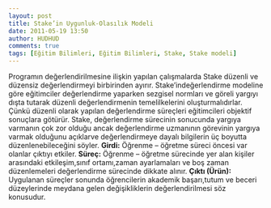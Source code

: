 ```yaml
---
layout: post
title: Stake’in Uygunluk-Olasılık Modeli
date: 2011-05-19 13:50
author: HUDHUD
comments: true
tags: [Eğitim Bilimleri, Eğitim Bilimleri, Stake, Stake modeli]
---
```

Programın değerlendirilmesine ilişkin yapılan çalışmalarda Stake düzenli ve düzensiz değerlendirmeyi birbirinden ayırır. Stake’indeğerlendirme modeline göre eğitimciler değerlendirme yaparken sezgisel normları ve göreli yargıyı dışta tutarak düzenli değerlendirmenin temelilkelerini oluşturmalıdırlar. Çünkü düzenli olarak yapılan değerlendirme süreçleri eğitimcileri objektif sonuçlara götürür. Stake, değerlendirme sürecinin sonucunda yargıya varmanın çok zor olduğu ancak değerlendirme uzmanının görevinin yargıya varmak olduğunu açıklarve değerlendirmeye dayalı bilgilerin üç boyutta düzenlenebileceğini söyler.
<strong>Girdi:</strong> Öğrenme – öğretme süreci öncesi var olanlar çıktıyı etkiler.
<strong>Süreç:</strong> Öğrenme – öğretme sürecinde yer alan kişiler arasındaki etkileşim,sınıf ortamı,zaman ayarlamaları ve boş zaman düzenlemeleri değerlendirme sürecinde dikkate alınır.
<strong>Çıktı (Ürün):</strong> Uygulanan süreçler sonunda öğrencilerin akademik başarı,tutum ve beceri düzeylerinde meydana gelen değişikliklerin değerlendirilmesi söz konusudur.
